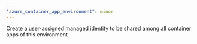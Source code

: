 ```yaml
---
"azure_container_app_environment": minor
---
```


Create a user-assigned managed identity to be shared among all container apps of this environment
